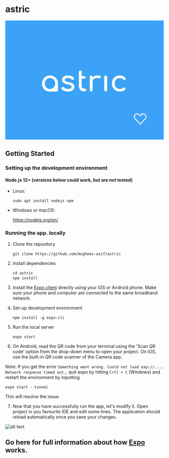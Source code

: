 # astric 

![alt text](https://github.com/mughees-asif/astric/blob/master/assets/images/logo.png)

## Getting Started

### Setting up the development environment

#### Node.js 12+ (versions below could work, but are not tested)

* Linux:

   ```
   sudo apt install nodejs npm
   ```

* Windows or macOS:

   https://nodejs.org/en/

### Running the app. locally

1. Clone the repository

   ```
   git clone https://github.com/mughees-asif/astric
   ```
2. Install dependencies

   ```
   cd astric
   npm install
   ```
3. Install the [Expo client](https://expo.io/) directly using your iOS or Android phone. Make sure your phone and computer are connected to the same broadband network.

4. Set-up development environment

   ```
   npm install -g expo-cli
   ```
5. Run the local server

   ```
   expo start
   ```
6. On Android, read the QR code from your terminal using the 'Scan QR code' option from the drop-down menu to open your project. On iOS, use the built-in QR code scanner of the Camera app.

Note: If you get the error `Something went wrong. Could not load exp://.... Network response timed out.`, quit expo by hitting `Crtl + C` (Windows) and restart the environment by inputting
   ```
   expo start --tunnel
   ```
This will resolve the issue.

7. Now that you have successfully run the app, let's modify it. Open project in you favourite IDE and edit some lines. The application should reload automatically once you save your changes.

![alt text](https://media.giphy.com/media/daV4z2HV9jNWvqnQxG/giphy.gif)

## Go here for full information about how [Expo](https://docs.expo.io/versions/latest/workflow/how-expo-works/) works.

